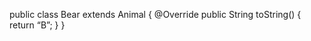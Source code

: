 public class Bear extends Animal {
	@Override 
	public String toString() {
		return “B”;
        }
}
